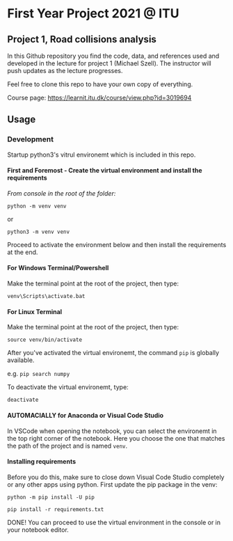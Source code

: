 # First Year Project 2021 @ ITU
## Project 1, Road collisions analysis

In this Github repository you find the code, data, and references used and developed in the lecture for project 1 (Michael Szell). The instructor will push updates as the lecture progresses.

Feel free to clone this repo to have your own copy of everything.

Course page: https://learnit.itu.dk/course/view.php?id=3019694


## Usage

### Development

Startup python3's vitrul environemt which is included in this repo.

#### First and Foremost - Create the virtual environment and install the requirements

*From console in the root of the folder:*

`python -m venv venv`

or

`python3 -m venv venv`

Proceed to activate the environment below and then install the requirements at the end.


#### For Windows Terminal/Powershell

Make the terminal point at the root of the project, then type:

`venv\Scripts\activate.bat`


#### For Linux Terminal

Make the terminal point at the root of the project, then type:


`source venv/bin/activate`

After you've activated the virtual environemt, the command `pip` is globally available.

e.g. `pip search numpy`

To deactivate the virtual environemt, type:

`deactivate`


#### AUTOMACIALLY for Anaconda or Visual Code Studio

In VSCode when opening the notebook, you can select the environemt in the top right corner of the notebook. Here you choose the one that matches the path of the project and is named `venv`.


#### Installing requirements

Before you do this, make sure to close down Visual Code Studio completely or any other apps using python.
First update the pip package in the venv:

`python -m pip install -U pip`

`pip install -r requirements.txt`

DONE! You can proceed to use the virtual environment in the console or in your notebook editor.
